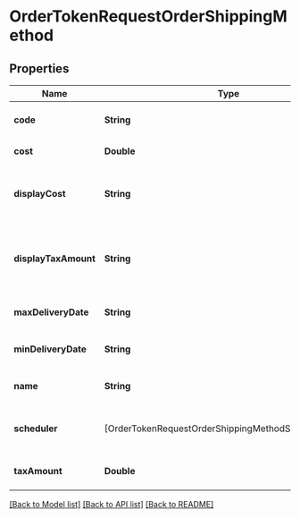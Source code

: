 # OrderTokenRequestOrderShippingMethod

## Properties
Name | Type | Description | Notes
------------ | ------------- | ------------- | -------------
**code** | **String** | código método de envío | [optional] 
**cost** | **Double** | Costo de envío | [optional] 
**displayCost** | **String** | Costo de envío que se mostrara en el checkout  | [optional] 
**displayTaxAmount** | **String** | Monto de impuestos del envío que se mostrara en el checkout | [optional] 
**maxDeliveryDate** | **String** | Fecha máxima de delivery | [optional] 
**minDeliveryDate** | **String** | Fecha más cercana al delivery | [optional] 
**name** | **String** | Nombre del método de envío | [optional] 
**scheduler** | [OrderTokenRequestOrderShippingMethodSchedulerInner] | Se usa para configurar un envío programado | [optional] 
**taxAmount** | **Double** | Monto de impuestos del envío | [optional] 

[[Back to Model list]](../README.md#documentation-for-models) [[Back to API list]](../README.md#documentation-for-api-endpoints) [[Back to README]](../README.md)


